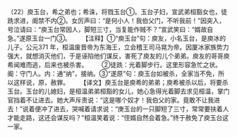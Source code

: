 （22）庾玉台，希之弟也；希诛，将戮玉台①。玉台子妇，宣武弟桓豁女也，徒跣求进，阍禁不内②。女厉声曰：“是何小人！我伯父门，不听我前！”因突入，号泣请曰：“庾玉台常因人，脚短三寸，当复能作贼不？”宣武笑曰：“婿故自急。”遂原玉台一门③。
　　【注释】①“庾玉台”句：庾友，小名玉台，是庾冰的儿子。公元371 年，桓温废晋帝为东海王，立会稽王司马晃为帝。因厦冰家族势力强大，就想消灭他们，于是诬陷他们谋反，害死了庾友的儿个弟弟。庾友的哥哥庾希闻难而逃，后来也被杀害。
　　②徒跣：光着脚步行。这里形容急忙之状。阍：守门人。内：通“纳”，接纳。③“遂原”句：庾玉台如被杀，全家当不免，所以这样说，原，赦罪。
　　【译文】庾玉台是庾希的弟弟；庾希被杀以后，将要杀玉台。玉台的儿媳妇，是桓温弟弟桓豁的女儿，她心急得光着脚去求见桓温，掌门官挡着不让进去。她大声斥责说：“这是哪个奴才！我伯父的家。竟敢不让我进去！”说着便冲了进去，哭喊着请求说：“庚玉台的一只脚短了三寸，常常要扶着人才能走路，这还会谋反吗？”桓温笑着说：“侄婿自然会着急。”终于赦免了庾玉台这一家。
